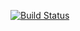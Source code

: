 <a href="https://github.com/e-meyer/zelen-bank/actions"><img src="https://github.com/e-meyer/zelen-bank/workflows/tests/badge.svg" alt="Build Status"></a>
